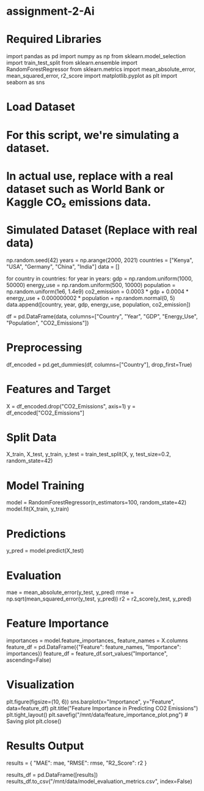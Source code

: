 # assignment-2-Ai
# Required Libraries
import pandas as pd
import numpy as np
from sklearn.model_selection import train_test_split
from sklearn.ensemble import RandomForestRegressor
from sklearn.metrics import mean_absolute_error, mean_squared_error, r2_score
import matplotlib.pyplot as plt
import seaborn as sns

# Load Dataset
# For this script, we're simulating a dataset.
# In actual use, replace with a real dataset such as World Bank or Kaggle CO₂ emissions data.

# Simulated Dataset (Replace with real data)
np.random.seed(42)
years = np.arange(2000, 2021)
countries = ["Kenya", "USA", "Germany", "China", "India"]
data = []

for country in countries:
    for year in years:
        gdp = np.random.uniform(1000, 50000)
        energy_use = np.random.uniform(500, 10000)
        population = np.random.uniform(1e6, 1.4e9)
        co2_emission = 0.0003 * gdp + 0.0004 * energy_use + 0.000000002 * population + np.random.normal(0, 5)
        data.append([country, year, gdp, energy_use, population, co2_emission])

df = pd.DataFrame(data, columns=["Country", "Year", "GDP", "Energy_Use", "Population", "CO2_Emissions"])

# Preprocessing
df_encoded = pd.get_dummies(df, columns=["Country"], drop_first=True)

# Features and Target
X = df_encoded.drop("CO2_Emissions", axis=1)
y = df_encoded["CO2_Emissions"]

# Split Data
X_train, X_test, y_train, y_test = train_test_split(X, y, test_size=0.2, random_state=42)

# Model Training
model = RandomForestRegressor(n_estimators=100, random_state=42)
model.fit(X_train, y_train)

# Predictions
y_pred = model.predict(X_test)

# Evaluation
mae = mean_absolute_error(y_test, y_pred)
rmse = np.sqrt(mean_squared_error(y_test, y_pred))
r2 = r2_score(y_test, y_pred)

# Feature Importance
importances = model.feature_importances_
feature_names = X.columns
feature_df = pd.DataFrame({"Feature": feature_names, "Importance": importances})
feature_df = feature_df.sort_values("Importance", ascending=False)

# Visualization
plt.figure(figsize=(10, 6))
sns.barplot(x="Importance", y="Feature", data=feature_df)
plt.title("Feature Importance in Predicting CO2 Emissions")
plt.tight_layout()
plt.savefig("/mnt/data/feature_importance_plot.png")  # Saving plot
plt.close()

# Results Output
results = {
    "MAE": mae,
    "RMSE": rmse,
    "R2_Score": r2
}

results_df = pd.DataFrame([results])
results_df.to_csv("/mnt/data/model_evaluation_metrics.csv", index=False)
